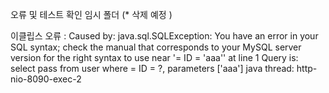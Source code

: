  오류 및 테스트 확인
 임시 폴더
 (* 삭제 예정 )

이클립스 오류 : 
Caused by: java.sql.SQLException: You have an error in your SQL syntax; check the manual that corresponds to your MySQL server version for the right syntax to use near '= ID = 'aaa'' at line 1
Query is: select pass from user where = ID = ?, parameters ['aaa']
java thread: http-nio-8090-exec-2
